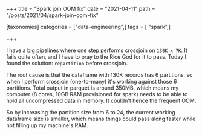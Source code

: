 +++
title = "Spark join OOM fix"
date = "2021-04-11"
path = "/posts/2021/04/spark-join-oom-fix"

[taxonomies]
categories = ["data-engineering",]
tags = [  "spark",]

+++

I have a big pipelines where one step performs crossjoin on `130K x 7K`. It fails quite often, and I have to pray to the Rice God for it to pass. Today I found the solution: `repartition` before crossjoin.

The root cause is that the dataframe with 130K records has 6 partitions, so when I perform crossjoin (one-to-many) it's working against those 6 partitions. Total output in parquet is around 350MB, which means my computer (8 cores, 10GB RAM provisioned for spark) needs to be able to hold all uncompressed data in memory. It couldn't hence the frequent OOM.

So by increasing the partition size from 6 to 24, the current working dataframe size is smaller, which means things could pass along faster while not filling up my machine's RAM.
